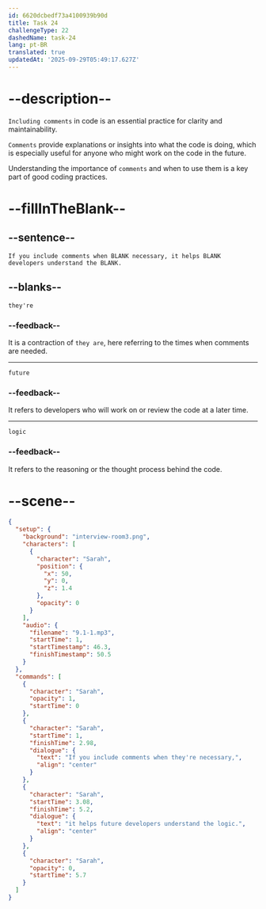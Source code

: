 ```yaml
---
id: 6620dcbedf73a4100939b90d
title: Task 24
challengeType: 22
dashedName: task-24
lang: pt-BR
translated: true
updatedAt: '2025-09-29T05:49:17.627Z'
---
```


<!-- (Audio) Sarah: If you include comments when they're necessary, it helps future developers understand the logic. -->

# --description--

`Including comments` in code is an essential practice for clarity and maintainability.

`Comments` provide explanations or insights into what the code is doing, which is especially useful for anyone who might work on the code in the future.

Understanding the importance of `comments` and when to use them is a key part of good coding practices.

# --fillInTheBlank--

## --sentence--

`If you include comments when BLANK necessary, it helps BLANK developers understand the BLANK.`

## --blanks--

`they're`

### --feedback--

It is a contraction of `they are`, here referring to the times when comments are needed.

---

`future`

### --feedback--

It refers to developers who will work on or review the code at a later time.

---

`logic`

### --feedback--

It refers to the reasoning or the thought process behind the code.

# --scene--

```json
{
  "setup": {
    "background": "interview-room3.png",
    "characters": [
      {
        "character": "Sarah",
        "position": {
          "x": 50,
          "y": 0,
          "z": 1.4
        },
        "opacity": 0
      }
    ],
    "audio": {
      "filename": "9.1-1.mp3",
      "startTime": 1,
      "startTimestamp": 46.3,
      "finishTimestamp": 50.5
    }
  },
  "commands": [
    {
      "character": "Sarah",
      "opacity": 1,
      "startTime": 0
    },
    {
      "character": "Sarah",
      "startTime": 1,
      "finishTime": 2.98,
      "dialogue": {
        "text": "If you include comments when they're necessary,",
        "align": "center"
      }
    },
    {
      "character": "Sarah",
      "startTime": 3.08,
      "finishTime": 5.2,
      "dialogue": {
        "text": "it helps future developers understand the logic.",
        "align": "center"
      }
    },
    {
      "character": "Sarah",
      "opacity": 0,
      "startTime": 5.7
    }
  ]
}
```
